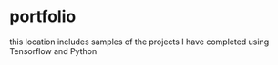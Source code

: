 # portfolio

this location includes samples of the projects I have completed using Tensorflow and Python
